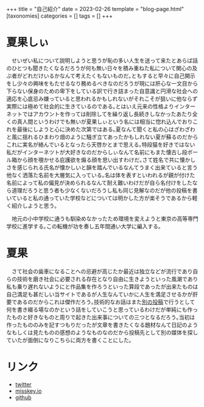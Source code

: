 +++
title = "自己紹介"
date = 2023-02-26
template = "blog-page.html"
[taxonomies]
categories = []
tags = []
+++

# 夏果しぃ
　せいぜい私について説明しようと思うが恥の多い人生を送って来たとあらば話のひとつも聞きたくなるだろうが何も無い日々を積み重ねた私について関心の及ぶ者がどれだけいるかなんて考えたくもないものだ｡ともすると早々に自己開示をし少々の興味をもたせるなり務めるべきなのだろうが現には肝心な一文目から下らない保身のための卑下をしている訳で行き詰まった自意識と円滑な社会への適応を心底忌み嫌っていると思われるかもしれないがそれこそが狙いに他ならず実際には極めて社会的に生きているのである｡とはいえ元来の性格よりインターネットではアカウントを作っては削除してを繰り返し長続きしなかったあたり全くの真人間というわけでも無いが夏果しぃという名には相当に惚れ込んでおりこれを最後にしようと心に決めた次第ではある｡夏なんて聞くと私の心はざわざわと風に揺れるひまわり畑のように騒ぎ立てあったかもしれない夏が蘇るのだからこれに実名が絡んでいるとなったら天啓かとまで思える｡特段猫を好きではない私だがインターネツトが大好きなのだからしぃなんて名前にもまた懐古し段ボール箱から顔を覗かせる庇護欲を煽る顔を思い出すわけだ｡さて姓名で共に懐かしさを感じられる氏名が懐かしいと韻を踏んでいるなんてうまく出来ていると言う他なく洒落た名前を大層気に入っている｡名は体を表すといわれるが親が付けた名前によって私の偏見が決められるなんて耐え難いわけだが自ら名付けをしたなら道理だろうと思う者も少なくないだろうし私も同じ見解なのだが他の投稿を書いていると私の通っていた学校などについては明かした方が楽そうであるから軽く紹介しようと思う｡

　地元の小中学校に通うも馴染めなかったため環境を変えようと東京の高等専門学校に進学する｡この転機が功を奏し五年間通い大学に編入する｡

# 夏果
　さて社会の歯車になることへの忌避が高じたか最近は独立などが流行であり自らの技術を磨き社会に必要される存在となり自由に生きようといった風潮であり私も乗り遅れないようにと作品集を作ろうといった算段であったが出来たものは自己満足も甚だしい当サイトであるが人生なんていかに人生を満足させるかが肝要であるのだからこれは傑作だろう｡技術的なお話はまた[別の投稿](../post/t1-make-blog/)で行うとして何を書き綴る場なのかという話をしていこうと思っているわけだが単純にも作ったものと好きなものと周りで起きた出来事についての三つとなるだろう｡当初は作ったもののみを記すつもりだったが文章を書きたくなる題材なんて日記のようなもしくは見たものの感想のようなものなのだから投稿先として別の媒体を探していたが面倒になりこちらに両方を書くことにした｡

# リンク
- [twitter](https://twitter.com/natsuka_sili)
- [misskey.io](https://misskey.io/@sq)
- [github](https://github.com/natsuka-sili)